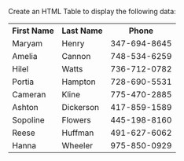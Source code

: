 <!--djw:done-->
Create an HTML Table to display the following data:

<table cellpadding="1" cellspacing="1">
<tr>
	<th>First Name</th>
	<th>Last Name</th>
	<th>Phone</th>
</tr>
<tr>
	<td>Maryam</td>
	<td>Henry</td>
	<td>347-694-8645</td>
</tr>
<tr>
	<td>Amelia</td>
	<td>Cannon</td>
	<td>748-534-6259</td>
</tr>
<tr>
	<td>Hilel</td>
	<td>Watts</td>
	<td>736-712-0782</td>
</tr>
<tr>
	<td>Portia</td>
	<td>Hampton</td>
	<td>728-690-5531</td>
</tr>
<tr>
	<td>Cameran</td>
	<td>Kline</td>
	<td>775-470-2885</td>
</tr>
<tr>
	<td>Ashton</td>
	<td>Dickerson</td>
	<td>417-859-1589</td>
</tr>
<tr>
	<td>Sopoline</td>
	<td>Flowers</td>
	<td>445-198-8160</td>
</tr>
<tr>
	<td>Reese</td>
	<td>Huffman</td>
	<td>491-627-6062</td>
</tr>
<tr>
	<td>Hanna</td>
	<td>Wheeler</td>
	<td>975-850-0929</td>
</tr>
</table>
